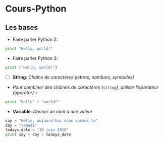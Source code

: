 # Cours-Python
## Les bases
- Faire parler Python 2: 
```py
print "Hello, world!"
```
- Faire parler Python 3: 
```py 
print ("Hello, world!")
```
- [ ] **String**: 
*Chaîne de caractères (lettres, nombres, symboles)*
- *Pour combiner des châines de caractères (`string`), utiliser l'opérateur (operator) `+`*
```py
print "Hello" + "world!"
```
- **Variable**: 
*Donner un nom à une valeur*
```py
say = "Hello, aujourd'hui nous sommes le"
day = "samedi"
todays_date = "30 juin 2018"
print say + day + todays_date
```
